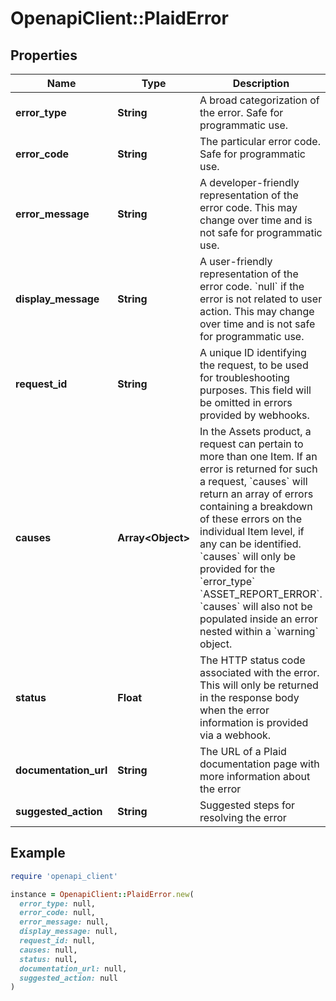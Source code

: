 # OpenapiClient::PlaidError

## Properties

| Name | Type | Description | Notes |
| ---- | ---- | ----------- | ----- |
| **error_type** | **String** | A broad categorization of the error. Safe for programmatic use. |  |
| **error_code** | **String** | The particular error code. Safe for programmatic use. |  |
| **error_message** | **String** | A developer-friendly representation of the error code. This may change over time and is not safe for programmatic use. |  |
| **display_message** | **String** | A user-friendly representation of the error code. &#x60;null&#x60; if the error is not related to user action.  This may change over time and is not safe for programmatic use. |  |
| **request_id** | **String** | A unique ID identifying the request, to be used for troubleshooting purposes. This field will be omitted in errors provided by webhooks. | [optional] |
| **causes** | **Array&lt;Object&gt;** | In the Assets product, a request can pertain to more than one Item. If an error is returned for such a request, &#x60;causes&#x60; will return an array of errors containing a breakdown of these errors on the individual Item level, if any can be identified.  &#x60;causes&#x60; will only be provided for the &#x60;error_type&#x60; &#x60;ASSET_REPORT_ERROR&#x60;. &#x60;causes&#x60; will also not be populated inside an error nested within a &#x60;warning&#x60; object. | [optional] |
| **status** | **Float** | The HTTP status code associated with the error. This will only be returned in the response body when the error information is provided via a webhook. | [optional] |
| **documentation_url** | **String** | The URL of a Plaid documentation page with more information about the error | [optional] |
| **suggested_action** | **String** | Suggested steps for resolving the error | [optional] |

## Example

```ruby
require 'openapi_client'

instance = OpenapiClient::PlaidError.new(
  error_type: null,
  error_code: null,
  error_message: null,
  display_message: null,
  request_id: null,
  causes: null,
  status: null,
  documentation_url: null,
  suggested_action: null
)
```

